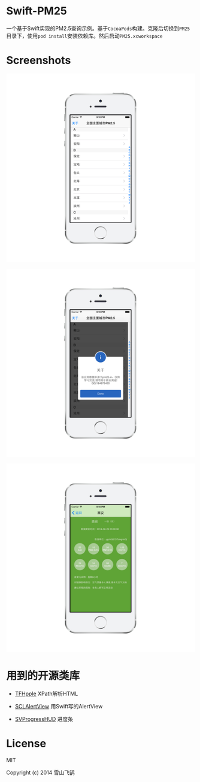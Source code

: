 # Swift-PM25


一个基于Swift实现的PM2.5查询示例。基于```CocoaPods```构建。克隆后切换到```PM25```目录下，使用```pod install```安装依赖库。然后启动```PM25.xcworkspace```


# Screenshots

![](Screenshots/8591D37E-9CCF-4C38-B045-E15923C63E3B.png)

![](Screenshots/C451D5B8-50F9-4A53-A2C0-92D99E048299.png)

![](Screenshots/A0433F3C-12FE-4A04-9AF0-0B71C5821850.png)


# 用到的开源类库

* [TFHpple](https://github.com/topfunky/hpple) XPath解析HTML

* [SCLAlertView](https://github.com/vikmeup/SCLAlertView-Swift) 用Swift写的AlertView

* [SVProgressHUD](https://github.com/samvermette/SVProgressHUD) 进度条



# License

MIT

Copyright (c) 2014 雪山飞鹄